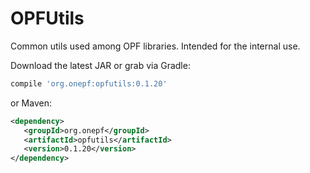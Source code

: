 OPFUtils
========

Common utils used among OPF libraries. Intended for the internal use.

Download the latest JAR or grab via Gradle:
```groovy
compile 'org.onepf:opfutils:0.1.20'
```

or Maven:
```xml
<dependency>
   <groupId>org.onepf</groupId>
   <artifactId>opfutils</artifactId>
   <version>0.1.20</version>
</dependency>
```
